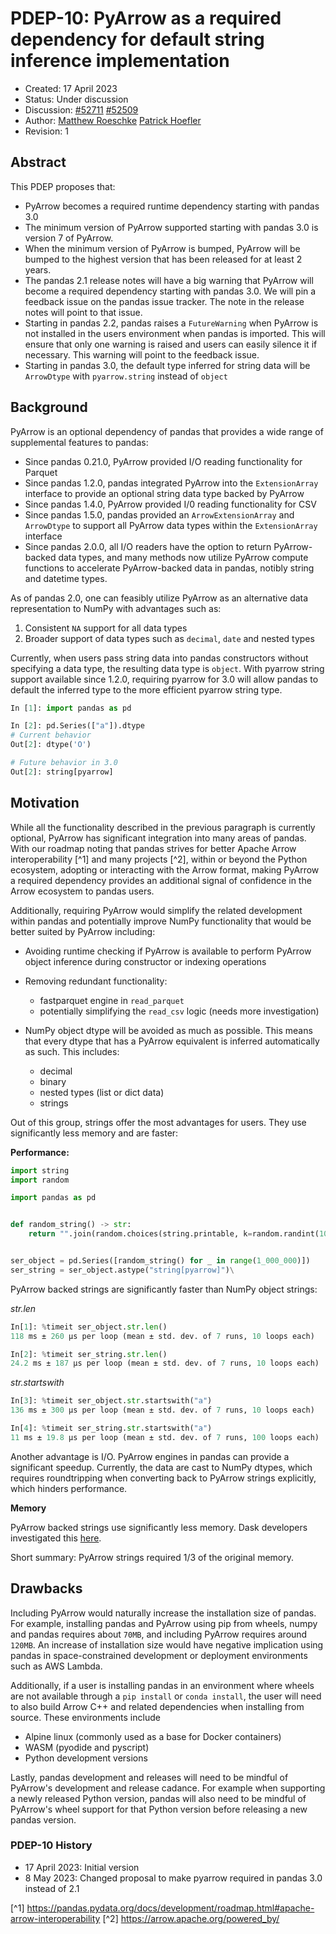 # PDEP-10: PyArrow as a required dependency for default string inference implementation

- Created: 17 April 2023
- Status: Under discussion
- Discussion: [#52711](https://github.com/pandas-dev/pandas/pull/52711)
              [#52509](https://github.com/pandas-dev/pandas/issues/52509)
- Author: [Matthew Roeschke](https://github.com/mroeschke)
          [Patrick Hoefler](https://github.com/phofl)
- Revision: 1

## Abstract

This PDEP proposes that:

- PyArrow becomes a required runtime dependency starting with pandas 3.0
- The minimum version of PyArrow supported starting with pandas 3.0 is version 7 of PyArrow.
- When the minimum version of PyArrow is bumped, PyArrow will be bumped to the highest version that has
  been released for at least 2 years.
- The pandas 2.1 release notes will have a big warning that PyArrow will become a required dependency starting
  with pandas 3.0. We will pin a feedback issue on the pandas issue tracker. The note in the release notes will point
  to that issue.
- Starting in pandas 2.2, pandas raises a ``FutureWarning`` when PyArrow is not installed in the users
  environment when pandas is imported. This will ensure that only one warning is raised and users can
  easily silence it if necessary. This warning will point to the feedback issue.
- Starting in pandas 3.0, the default type inferred for string data will be `ArrowDtype` with `pyarrow.string`
  instead of `object`

## Background

PyArrow is an optional dependency of pandas that provides a wide range of supplemental features to pandas:

- Since pandas 0.21.0, PyArrow provided I/O reading functionality for Parquet
- Since pandas 1.2.0, pandas integrated PyArrow into the `ExtensionArray` interface to provide an
  optional string data type backed by PyArrow
- Since pandas 1.4.0, PyArrow provided I/0 reading functionality for CSV
- Since pandas 1.5.0, pandas provided an `ArrowExtensionArray` and `ArrowDtype` to support all PyArrow
  data types within the `ExtensionArray` interface
- Since pandas 2.0.0, all I/O readers have the option to return PyArrow-backed data types, and many methods
  now utilize PyArrow compute functions to
accelerate PyArrow-backed data in pandas, notibly string and datetime types.

As of pandas 2.0, one can feasibly utilize PyArrow as an alternative data representation to NumPy with advantages such as:

1. Consistent `NA` support for all data types
2. Broader support of data types such as `decimal`, `date` and nested types

Currently, when users pass string data into pandas constructors without specifying a data type, the resulting data type
is `object`. With pyarrow string support available since 1.2.0, requiring pyarrow for 3.0 will allow pandas to default
the inferred type to the more efficient pyarrow string type.

```python
In [1]: import pandas as pd

In [2]: pd.Series(["a"]).dtype
# Current behavior
Out[2]: dtype('O')

# Future behavior in 3.0
Out[2]: string[pyarrow]
```

## Motivation

While all the functionality described in the previous paragraph is currently optional, PyArrow has significant
integration into many areas of pandas. With our roadmap noting that pandas strives for better Apache Arrow
interoperability [^1] and many projects [^2], within or beyond the Python ecosystem, adopting or interacting with
the Arrow format, making PyArrow a required dependency provides an additional signal of confidence in the Arrow
ecosystem to pandas users.

Additionally, requiring PyArrow would simplify the related development within pandas and potentially improve NumPy
functionality that would be better suited by PyArrow including:

- Avoiding runtime checking if PyArrow is available to perform PyArrow object inference during constructor or indexing operations

- Removing redundant functionality:
  - fastparquet engine in `read_parquet`
  - potentially simplifying the `read_csv` logic (needs more investigation)

- NumPy object dtype will be avoided as much as possible. This means that every dtype that has a PyArrow equivalent is inferred automatically as such. This includes:
  - decimal
  - binary
  - nested types (list or dict data)
  - strings

Out of this group, strings offer the most advantages for users. They use significantly less memory and are faster:

**Performance:**

```python
import string
import random

import pandas as pd


def random_string() -> str:
    return "".join(random.choices(string.printable, k=random.randint(10, 100)))


ser_object = pd.Series([random_string() for _ in range(1_000_000)])
ser_string = ser_object.astype("string[pyarrow]")\
```

PyArrow backed strings are significantly faster than NumPy object strings:

*str.len*

```python
In[1]: %timeit ser_object.str.len()
118 ms ± 260 µs per loop (mean ± std. dev. of 7 runs, 10 loops each)

In[2]: %timeit ser_string.str.len()
24.2 ms ± 187 µs per loop (mean ± std. dev. of 7 runs, 10 loops each)
```

*str.startswith*

```python
In[3]: %timeit ser_object.str.startswith("a")
136 ms ± 300 µs per loop (mean ± std. dev. of 7 runs, 10 loops each)

In[4]: %timeit ser_string.str.startswith("a")
11 ms ± 19.8 µs per loop (mean ± std. dev. of 7 runs, 100 loops each)
```

Another advantage is I/O. PyArrow engines in pandas can provide a significant speedup. Currently, the data
are cast to NumPy dtypes, which requires roundtripping when converting back to PyArrow strings explicitly, which
hinders performance.

**Memory**

PyArrow backed strings use significantly less memory. Dask developers investigated this [here](https://www.coiled.io/blog/pyarrow-strings-in-dask-dataframes).

Short summary: PyArrow strings required 1/3 of the original memory.


## Drawbacks

Including PyArrow would naturally increase the installation size of pandas. For example, installing pandas and PyArrow
using pip from wheels, numpy and pandas requires about `70MB`, and including PyArrow requires around `120MB`. An increase
of installation size would have negative implication using pandas in space-constrained development or deployment environments
such as AWS Lambda.

Additionally, if a user is installing pandas in an environment where wheels are not available through a `pip install` or `conda install`,
the user will need to also build Arrow C++ and related dependencies when installing from source. These environments include

- Alpine linux (commonly used as a base for Docker containers)
- WASM (pyodide and pyscript)
- Python development versions

Lastly, pandas development and releases will need to be mindful of PyArrow's development and release cadance. For example when
supporting a newly released Python version, pandas will also need to be mindful of PyArrow's wheel support for that Python version
before releasing a new pandas version.

### PDEP-10 History

- 17 April 2023: Initial version
- 8 May 2023: Changed proposal to make pyarrow required in pandas 3.0 instead of 2.1

[^1] <https://pandas.pydata.org/docs/development/roadmap.html#apache-arrow-interoperability>
[^2] <https://arrow.apache.org/powered_by/>
